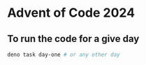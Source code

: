 # Advent of Code 2024

## To run the code for a give day
```bash
deno task day-one # or any other day
```
